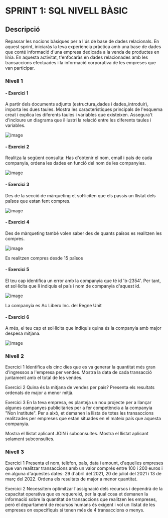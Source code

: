# SPRINT 1:  SQL NIVELL BÀSIC

## Descripció
Repassar les nocions bàsiques per a l'ús de base de dades relacionals. En aquest sprint, iniciaràs la teva experiència pràctica amb una base de dades que conté informació d'una empresa dedicada a la venda de productes en línia. En aquesta activitat, t'enfocaràs en dades relacionades amb les transaccions efectuades i la informació corporativa de les empreses que van participar.

### Nivell 1

#### - Exercici 1

A partir dels documents adjunts (estructura_dades i dades_introduir), importa les dues taules. Mostra les característiques principals de l'esquema creat i explica les diferents taules i variables que existeixen. Assegura't d'incloure un diagrama que il·lustri la relació entre les diferents taules i variables.

![image](https://github.com/user-attachments/assets/652b8a6e-46de-49b6-a855-3823fd175659)


#### - Exercici 2

Realitza la següent consulta: Has d'obtenir el nom,
email i país de cada companyia, ordena les dades en 
funció del nom de les companyies.

![image](https://github.com/user-attachments/assets/cec5b84d-80c6-4d90-a586-23f4bb082c9a)


#### - Exercici 3

Des de la secció de màrqueting et sol·liciten que els passis un llistat 
dels països que estan fent compres.

![image](https://github.com/user-attachments/assets/0052cde4-45c8-49bc-83cd-2d4052b7924d)


#### - Exercici 4

Des de màrqueting també volen saber des de quants països 
es realitzen les compres.

![image](https://github.com/user-attachments/assets/9e0b131c-7449-47ca-be10-07f4122d0cc5)


Es realitzen compres desde 15 països

#### - Exercici 5

El teu cap identifica un error amb la companyia que té id 'b-2354'. Per tant, et sol·licita que li indiquis el país i nom de companyia d'aquest id.

![image](https://github.com/user-attachments/assets/11b6ec5c-231e-43f1-90a8-a4b538a01a04)


La companyía es Ac Libero Inc. del Regne Unit

#### - Exercici 6

A més, el teu cap et sol·licita que indiquis quina és la companyia amb major despesa mitjana.

![image](https://github.com/user-attachments/assets/36e11d85-08a3-4293-904e-81dca7b0f02e)


### Nivell 2

Exercici 1
Identifica els cinc dies que es va generar la quantitat més gran d'ingressos a l'empresa per vendes. Mostra la data de cada transacció juntament amb el total de les vendes.


Exercici 2
Quina és la mitjana de vendes per país? Presenta els resultats ordenats de major a menor mitjà.


Exercici 3
En la teva empresa, es planteja un nou projecte per a llançar algunes campanyes publicitàries per a fer competència a la companyia "Non Institute". Per a això, et demanen la llista de totes les transaccions realitzades per empreses que estan situades en el mateix país que aquesta companyia.

Mostra el llistat aplicant JOIN i subconsultes.
Mostra el llistat aplicant solament subconsultes.

### Nivell 3

Exercici 1
Presenta el nom, telèfon, país, data i amount, d'aquelles empreses que van realitzar transaccions amb un valor comprès entre 100 i 200 euros i en alguna d'aquestes dates: 29 d'abril del 2021, 20 de juliol del 2021 i 13 de març del 2022. Ordena els resultats de major a menor quantitat.


Exercici 2
Necessitem optimitzar l'assignació dels recursos i dependrà de la capacitat operativa que es requereixi, per la qual cosa et demanen la informació sobre la quantitat de transaccions que realitzen les empreses, però el departament de recursos humans és exigent i vol un llistat de les empreses on especifiquis si tenen més de 4 transaccions o menys.

